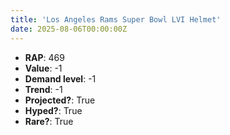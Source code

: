 ```yaml
---
title: 'Los Angeles Rams Super Bowl LVI Helmet'
date: 2025-08-06T00:00:00Z
---
```

- **RAP**: 469
- **Value**: -1
- **Demand level**: -1
- **Trend**: -1
- **Projected?**: True
- **Hyped?**: True
- **Rare?**: True
